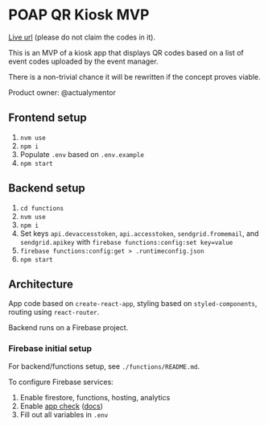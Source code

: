 # POAP QR Kiosk MVP

[Live url]( https://poap-qr-kiosk.web.app/ ) (please do not claim the codes in it).

This is an MVP of a kiosk app that displays QR codes based on a list of event codes uploaded by the event manager.

There is a non-trivial chance it will be rewritten if the concept proves viable.

Product owner: @actualymentor

## Frontend setup

1. `nvm use`
2. `npm i`
3. Populate `.env` based on `.env.example`
4. `npm start`

## Backend setup

1. `cd functions`
2. `nvm use`
3. `npm i`
4. Set keys `api.devaccesstoken`, `api.accesstoken`, `sendgrid.fromemail`, and `sendgrid.apikey` with `firebase functions:config:set key=value`
4. `firebase functions:config:get > .runtimeconfig.json`
5. `npm start`

## Architecture

App code based on `create-react-app`, styling based on `styled-components`, routing using `react-router`.

Backend runs on a Firebase project.

### Firebase initial setup

For backend/functions setup, see `./functions/README.md`.

To configure Firebase services:

1. Enable firestore, functions, hosting, analytics
2. Enable [app check]( https://console.firebase.google.com/u/0/project/poap-qr-kiosk/settings/appcheck ) ([docs](https://firebase.google.com/docs/app-check/web/recaptcha-provider))
3. Fill out all variables in `.env`